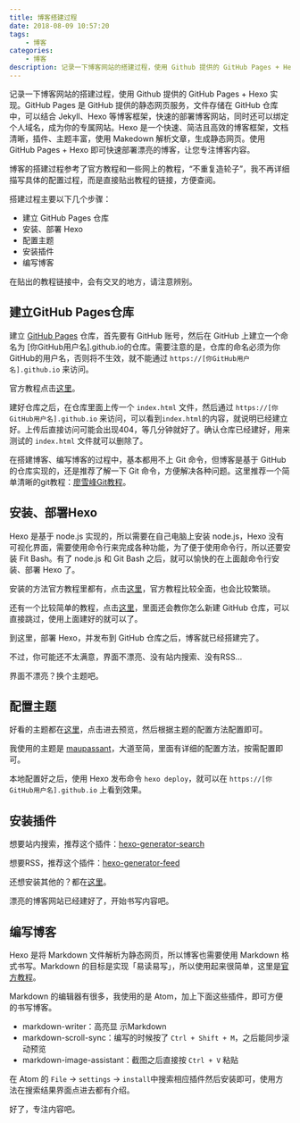 ```yaml
---
title: 博客搭建过程
date: 2018-08-09 10:57:20
tags:
    - 博客
categories:
  	- 博客
description: 记录一下博客网站的搭建过程，使用 Github 提供的 GitHub Pages + Hexo 实现。GitHub Pages 是 GitHub 提供的静态网页服务，文件存储在 GitHub 仓库中，可以结合 Jekyll、Hexo 等博客框架，快速的部署博客网站，同时还可以绑定个人域名，成为你的专属网站。Hexo 是一个快速、简洁且高效的博客框架，文档清晰，插件、主题丰富，使用 Makedown 解析文章，生成静态网页。使用 GitHub Pages + Hexo 即可快速部署漂亮的博客，让您专注博客内容。
---
```

记录一下博客网站的搭建过程，使用 Github 提供的 GitHub Pages + Hexo 实现。GitHub Pages 是 GitHub 提供的静态网页服务，文件存储在 GitHub 仓库中，可以结合 Jekyll、Hexo 等博客框架，快速的部署博客网站，同时还可以绑定个人域名，成为你的专属网站。Hexo 是一个快速、简洁且高效的博客框架，文档清晰，插件、主题丰富，使用 Makedown 解析文章，生成静态网页。使用 GitHub Pages + Hexo 即可快速部署漂亮的博客，让您专注博客内容。

博客的搭建过程参考了官方教程和一些网上的教程，“不重复造轮子”，我不再详细描写具体的配置过程，而是直接贴出教程的链接，方便查阅。

搭建过程主要以下几个步骤：
  - 建立 GitHub Pages 仓库
  - 安装、部署 Hexo
  - 配置主题
  - 安装插件
  - 编写博客

在贴出的教程链接中，会有交叉的地方，请注意辨别。

## 建立GitHub Pages仓库

建立 [GitHub Pages](https://pages.github.com/) 仓库，首先要有 GitHub 账号，然后在 GitHub 上建立一个命名为 [你GitHub用户名].github.io的仓库。需要注意的是，仓库的命名必须为你GitHub的用户名，否则将不生效，就不能通过 `https://[你GitHub用户名].github.io` 来访问。

官方教程点击[这里](https://pages.github.com/)。

建好仓库之后，在仓库里面上传一个 `index.html` 文件，然后通过 `https://[你GitHub用户名].github.io` 来访问，可以看到`index.html`的内容，就说明已经建立好。上传后直接访问可能会出现404，等几分钟就好了。确认仓库已经建好，用来测试的 `index.html` 文件就可以删除了。

在搭建博客、编写博客的过程中，基本都用不上 Git 命令，但博客是基于 GitHub 的仓库实现的，还是推荐了解一下 Git 命令，方便解决各种问题。这里推荐一个简单清晰的git教程：[廖雪峰Git教程](https://www.liaoxuefeng.com/wiki/0013739516305929606dd18361248578c67b8067c8c017b000)。

## 安装、部署Hexo
Hexo 是基于 node.js 实现的，所以需要在自己电脑上安装 node.js，Hexo 没有可视化界面，需要使用命令行来完成各种功能，为了便于使用命令行，所以还要安装 Fit Bash。有了 node.js 和 Git Bash 之后，就可以愉快的在上面敲命令行安装、部署 Hexo 了。

安装的方法官方教程里都有，点击[这里](https://hexo.io/zh-cn/docs/)，官方教程比较全面，也会比较繁琐。

还有一个比较简单的教程，点击[这里](http://visugar.com/2017/05/04/20170504SetUpHexoBlog/)，里面还会教你怎么新建 GitHub 仓库，可以直接跳过，使用上面建好的就可以了。

到这里，部署 Hexo，并发布到 GitHub 仓库之后，博客就已经搭建完了。

不过，你可能还不太满意，界面不漂亮、没有站内搜索、没有RSS...

界面不漂亮？换个主题吧。

## 配置主题

好看的主题都在[这里](https://hexo.io/themes/)，点击进去预览，然后根据主题的配置方法配置即可。

我使用的主题是 [maupassant](https://www.haomwei.com/technology/maupassant-hexo.html)，大道至简，里面有详细的配置方法，按需配置即可。

本地配置好之后，使用 Hexo 发布命令 `hexo deploy`，就可以在 `https://[你GitHub用户名].github.io` 上看到效果。

## 安装插件

想要站内搜索，推荐这个插件：[hexo-generator-search](https://github.com/wzpan/hexo-generator-search)

想要RSS，推荐这个插件：[hexo-generator-feed](https://github.com/hexojs/hexo-generator-feed)

还想安装其他的？都在[这里](https://hexo.io/plugins/)。

漂亮的博客网站已经建好了，开始书写内容吧。

## 编写博客
Hexo 是将 Markdown 文件解析为静态网页，所以博客也需要使用 Markdown 格式书写。Markdown 的目标是实现「易读易写」，所以使用起来很简单，这里是[官方教程](http://www.markdown.cn/)。

Markdown 的编辑器有很多，我使用的是 Atom，加上下面这些插件，即可方便的书写博客。
  - markdown-writer：高亮显 示Markdown
  - markdown-scroll-sync：编写的时候按了 `Ctrl + Shift + M`，之后能同步滚动预览
  - markdown-image-assistant：截图之后直接按 `Ctrl + V` 粘贴

在 Atom 的 `File` -> `settings` -> `install`中搜索相应插件然后安装即可，使用方法在搜索结果界面点进去都有介绍。

好了，专注内容吧。
